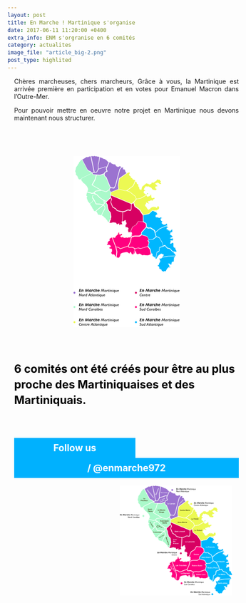 ```yaml
---
layout: post
title: En Marche ! Martinique s'organise
date: 2017-06-11 11:20:00 +0400
extra_info: ENM s'orgranise en 6 comités
category: actualites
image_file: "article_big-2.png"
post_type: highlited
---
```

<style>
	#left-part {
		width: 40%;
		float: left;
	}

	#right-part {
		width: 50%;
		float: right;
	}

	#right-part img {
		width: 500px;
	}

	#left-part p {
		text-align: justify;
	}

	.text-bold {
		font-size: 25px;
		font-weight: bolder;
		color: black;
		text-align: left !important;
		line-height: 35px;
		width: 342px;
		margin-top: 47px;
		margin-bottom: 67px;
	}

	.blue-highlited {
		display: block;
		background: #00b1fe;
		color: white;
		text-align: center;
		padding: 10px;
	}

	.follow {
		width: 50%;
	}

	.clearfix {
		clear: both;
	}


  	@media screen and (max-width: 1000px) {
  		#left-part {
  			float: none;
  			width: 100%;
  			padding: 0 15px;
  		}

  		.text-bold {
  			width: 100%;
  		}

  		#left-part img {
  			display: block;
  			margin: 77px auto;
  		}

  		#article-body {
  			border-bottom: ;
  		}

  		body {
  			min-width: 290px;
  		}
  	}
</style>
<section id="article-body">
	<div id="left-part">
		<p>Chères marcheuses, chers marcheurs, Grâce à vous, la Martinique est arrivée première en participation et en votes pour Emanuel Macron dans l’Outre-Mer.</p>
		<p>Pour pouvoir mettre en oeuvre notre projet en Martinique nous devons maintenant nous structurer.</p>
		<img class="hidden-big" src="/images/map-article-3-mobile.png" />
		<p class='text-bold'>6 comités ont été créés pour être au plus proche des Martiniquaises et des Martiniquais.</p>
		<h1 class="hidden-small">
			<span class="blue-highlited follow">Follow us</span>
			<span class="blue-highlited">
				<i class="fa fa-facebook"></i>
				<i class="fa fa-instagram"></i>
				<i class="fa fa-twitter"></i>
				/ @enmarche972
			</span>
		</h1>
	</div>
	<div id="right-part" class="hidden-small">
		<img class="hidden-small" src="/images/map-article-3.png" />
	</div>
	<div class="clearfix"></div>
</section>
